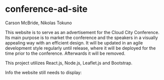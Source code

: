 # conference-ad-site
Carson McBride, Nikolas Tokuno


This website is to serve as an advertisement for the Cloud City Conference. Its main purpose is to market the conference and the speakers in a visually appealing way with an efficient design. It will be updated in an agile development style regularly until release, where it will be deployed for the time prior to the conference. Afterwards it will be removed.

This project utilizes React.js, Node.js, Leaflet.js and Bootstrap.

Info the website still needs to display:
